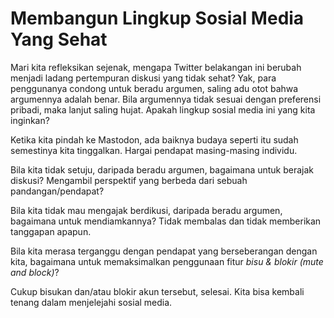 # Membangun Lingkup Sosial Media Yang Sehat

Mari kita refleksikan sejenak, mengapa Twitter belakangan ini berubah menjadi ladang pertempuran diskusi yang tidak sehat? Yak, para penggunanya condong untuk beradu argumen, saling adu otot bahwa argumennya adalah benar. Bila argumennya tidak sesuai dengan preferensi pribadi, maka lanjut saling hujat. Apakah lingkup sosial media ini yang kita inginkan?

Ketika kita pindah ke Mastodon, ada baiknya budaya seperti itu sudah semestinya kita tinggalkan. Hargai pendapat masing-masing individu.

Bila kita tidak setuju, daripada beradu argumen, bagaimana untuk berajak diskusi? Mengambil perspektif yang berbeda dari sebuah pandangan/pendapat?

Bila kita tidak mau mengajak berdikusi, daripada beradu argumen, bagaimana untuk mendiamkannya? Tidak membalas dan tidak memberikan tanggapan apapun.

Bila kita merasa terganggu dengan pendapat yang berseberangan dengan kita, bagaimana untuk memaksimalkan penggunaan fitur *bisu & blokir (mute and block)*?

Cukup bisukan dan/atau blokir akun tersebut, selesai. Kita bisa kembali tenang dalam menjelejahi sosial media.
